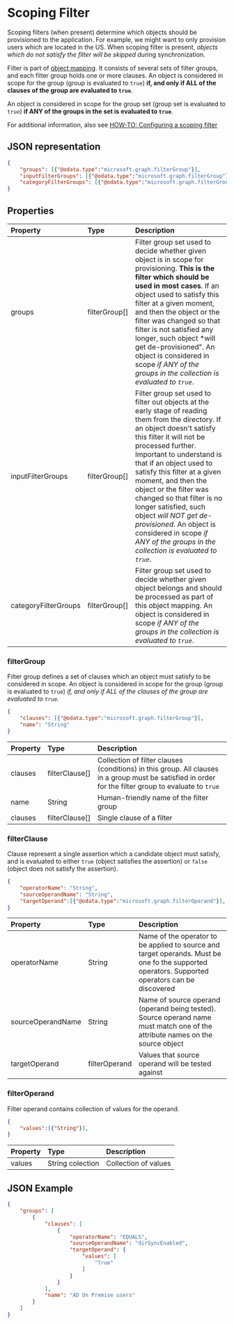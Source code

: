 # Scoping Filter

Scoping filters (when present) determine which objects should be provisioned to the application. For example, we might want to only provision users which are located in the US. When scoping filter is present, *objects which do not satisfy the filter will be skipped* during synchronization.

Filter is part of [object mapping](synchronization-objectMapping.md). It consists of several sets of filter groups, and each filter group holds one or more clauses. An object is considered in scope for the group (group is evaluated to `true`) **if, and only if ALL of the clauses of the group are evaluated to `true`**.

An object is considered in scope for the group set (group set is evaluated to `true`) **if ANY of the groups in the set is evaluated to `true`**.

For additional information, also see [HOW-TO: Configuring a scoping filter](synchronization-howto-scopingFilter.md)

## JSON representation

```json
{
    "groups": [{"@odata.type":"microsoft.graph.filterGroup"}],
    "inputFilterGroups": [{"@odata.type":"microsoft.graph.filterGroup"}],
    "categoryFilterGroups": [{"@odata.type":"microsoft.graph.filterGroup"}],
}
```

## Properties

| Property              | Type                  | Description               |
|:----------------------|:----------------------|:--------------------------|
|groups                 |filterGroup[]    | Filter group set used to decide whether given object is in scope for provisioning. **This is the filter which should be used in most cases**. If an object used to satisfy this filter at a given moment, and then the object or the filter was changed so that filter is not satisfied any longer, such object *will get de-provisioned". An object is considered in scope *if ANY of the groups in the collection is evaluated to `true`*. |
|inputFilterGroups      |filterGroup[]    | Filter group set used to filter out objects at the early stage of reading them from the directory. If an object doesn't satisfy this filter it will not be processed further. Important to understand is that if an object used to satisfy this filter at a given moment, and then the object or the filter was changed so that filter is no longer satisfied, such object *will NOT get de-provisioned*. An object is considered in scope *if ANY of the groups in the collection is evaluated to `true`*. |
|categoryFilterGroups   |filterGroup[]    | Filter group set used to decide whether given object belongs and should be processed as part of this object mapping. An object is considered in scope *if ANY of the groups in the collection is evaluated to `true`*. |

### filterGroup

Filter group defines a set of clauses which an object must satisfy to be considered in scope. An object is considered in scope for the group (group is evaluated to `true`) *if, and only if ALL of the clauses of the group are evaluated to `true`*.

```json
{
    "clauses": [{"@odata.type":"microsoft.graph.filterGroup"}],
    "name": "String"
}
```

| Property      | Type                  | Description               |
|:--------------|:----------------------|:--------------------------|
|clauses        |filterClause[]         | Collection of filter clauses (conditions) in this  group. All clauses in a group must be satisfied in order for the filter group to evaluate to `true`  |
|name           |String                 | Human-friendly name of the filter group|
|clauses        |filterClause[]         | Single clause of a filter|

### filterClause

Clause represent a single assertion which a candidate object must satisfy, and is evaluated to either `true` (object satisfies the assertion) or `false` (object does not satisfy the assertion).

```json
{
    "operatorName": "String",
    "sourceOperandName": "String",
    "targetOperand":[{"@odata.type":"microsoft.graph.filterOperand"}],
}
```

| Property          | Type                  | Description               |
|:------------------|:----------------------|:--------------------------|
|operatorName       | String                | Name of the operator to be applied to source and target operands. Must be one fo the supported operators. Supported operators can be discovered |
|sourceOperandName  | String                | Name of source operand (operand being tested). Source operand name must match one of the attribute names on the source object|
|targetOperand      | filterOperand         | Values that source operand will be tested against|

### filterOperand

Filter operand contains collection of values for the operand.

```json
{
    "values":[{"String"}],
}
```

| Property      | Type                  | Description               |
|:--------------|:----------------------|:--------------------------|
|values         | String colection      | Collection of values      |


## JSON Example

```json
{
    "groups": [
        {
            "clauses": [
                {
                    "operatorName": "EQUALS",
                    "sourceOperandName": "dirSyncEnabled",
                    "targetOperand": {
                        "values": [
                            "True"
                        ]
                    }
                }
            ],
            "name": "AD On Premise users"
        }
    ]
}
```